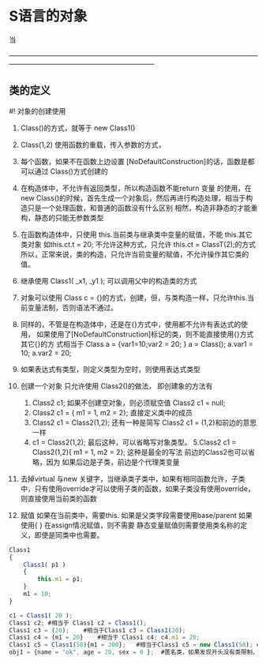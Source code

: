 # S语言的对象
当

—————————————————————————————————————————————————————————

## 类的定义 
#!
对象的创建使用
1. Class()的方式，就等于 new Class1()
2. Class(1,2) 使用函数的重载，传入参数的方式，
3. 每个函数，如果不在函数上边设置 [NoDefaultConstruction]的话，函数是都可以通过 Class()方式创建的
4. 在构造体中，不允许有返回类型，所以构造函数不能return 变量 的使用，在new Class()的时候，首先生成一个对象后，然后再进行构造处理，相当于构造只是一个处理函数，和普通的函数没有什么区别
相然，构造非静态的才能重构，静态的只能无参数类型
5. 在函数构造体中，只使用 this.当前类与继承类中变量的赋值，不能 this.其它类对象 如this.ct.t = 20; 不允许这种方式，只允许 this.ct = ClassT(2);的方式
所以，正常来说，类的构造，只允许当前变量的赋值，不允许操作其它类的值。
6. 继承使用 Class1( _x1, _y1 ); 可以调用父中的构造类的方式
7. 对象可以使用 Class c = {}的方式，创建，但，与类构造一样，只允许this.当前变量法制，否则语法不通过。
8. 同样的，不管是在构造体中，还是在{}方式中，使用都不允许有表达式的使用， 如果使用了[NoDefaultConstruction]标记的类，则不能直接使用{}方式 其它{}的方
式相当于 Class a = {var1=10;var2 = 20; } a = Class(); a.var1 = 10; a.var2 = 20; 
9. 如果表达式有类型，则定义类型为空时，则使用表达式类型
10. 创建一个对象 只允许使用  Class2()的做法，  即创建象的方法有  
	1. Class2 c1;  如果不创建空对象，则必须赋空值 Class2 c1 = null;   
	2. Class2 c1 = { m1 = 1, m2 = 2}; 直接定义类中的成员  
	3. Class2 c1 = Class2(1,2); 还有一种是简写 Class2 c1 = (1,2)和前边的意思一样
	4. c1 = Class2(1,2); 最后这种，可以省略写对象类型。
	5.Class2 c1 = Class2(1,2){ m1 = 1, m2 = 2}; 这种是最全的写法  前边的Class2也可以省略，因为 如果后边是子类，前边是个代理类变量
    
11. 去掉virtual 与new 关键字，当继承类子类中，如果有相同函数允许，子类中，只有使用override才可以使用子类的函数，如果子类没有使用override，则直接使用当前类的函数
12. 赋值 如果在当前类中，需要this. 如果是父类字段需要使用base/parent 如果使用{ } 在assign情况赋值，则不需要  静态变量赋值则需要使用类名称的定义，即使是同类中也需要。


```javascript
Class1
{
    Class1( p1 )
    {
        this.m1 = p1;
    }
    m1 = 10;
}

c1 = Class1( 20 );      
Class1 c2; #相当于 Class1 c2 = Class1();    
Class1 c3 = (20);    #相当于Class1 c3 = Class1(20);
Class1 c4 = {m1 = 20}    #相当于 Class1 c4; c4.m1 = 20;
Class1 c5 = Class1(50){m1 = 300};   #相当于Class1 c5 = new Class1(50); c5.m1 = 300; 
obj1 = {name = "ok", age = 20, sex = 0 };  #匿名类，如果发现开头没有类限制，又是{}，则作为匿名类
 ```